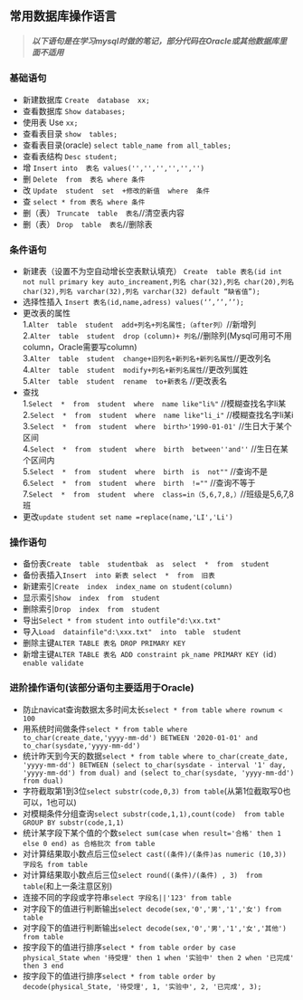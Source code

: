 ## 常用数据库操作语言  
> ##### 以下语句是在学习mysql时做的笔记，部分代码在Oracle或其他数据库里面不适用
### 基础语句  
* 新建数据库 `Create  database  xx;`  
* 查看数据库 `Show databases;`  
* 使用表 Use `xx;  `  
* 查看表目录 `show  tables;`  
* 查看表目录(oracle) `select table_name from all_tables;`
* 查看表结构 `Desc student;`  
* 增  `Insert into  表名 values('','','','','','')`  
* 删  `Delete  from  表名 where 条件`  
* 改  `Update  student  set  +修改的新值  where  条件`  
* 查  `select * from 表名 where 条件` 
* 删（表） `Truncate  table  表名`//清空表内容
* 删（表） `Drop  table  表名`//删除表
### 条件语句
* 新建表（设置不为空自动增长空表默认填充） `Create  table 表名(id int not null primary key auto_increament,列名 char(32),列名 char(20),列名 char(32),列名 varchar(32),列名 varchar(32) default “缺省值”);`  
* 选择性插入 `Insert 表名(id,name,adress) values(‘’,’’,’’);`  
* 更改表的属性  
 1.`Alter  table  student  add+列名+列名属性;（after列）`//新增列  
 2.`Alter  table  student  drop (column)+ 列名`//删除列(Mysql可用可不用column，Oracle需要写column)  
 3.`Alter  table  student  change+旧列名+新列名+新列名属性`//更改列名  
 4.`Alter  table  student  modify+列名+新列名属性`//更改列属姓  
 5.`Alter  table  student  rename  to+新表名`  //更改表名
* 查找  
 1.`Select  *  from  student  where  name like"li%"`  //模糊查找名字li某  
 2.`Select  *  from  student  where  name like"li_i"`  //模糊查找名字li某i  
 3.`Select  *  from  student  where  birth>'1990-01-01'`  //生日大于某个区间  
 4.`Select  *  from  student  where  birth  between''and''`  //生日在某个区间内   
 5.`Select  *  from  student  where  birth  is  not""`  //查询不是  
 6.`Select  *  from  student  where  birth  !=""`  //查询不等于  
 7.`Select  *  from  student  where  class=in（5,6,7,8,）`//班级是5,6,7,8班  
* 更改`update student set name =replace(name,'LI','Li')`
### 操作语句
* 备份表`Create  table  studentbak  as  select  *  from  student`
* 备份表插入`Insert  into 新表 select  *  from  旧表`
* 新建索引`Create  index  index_name on student(column)`  
* 显示索引`Show  index  from  student `  
* 删除索引`Drop  index  from  student`  
* 导出`Select * from student into outfile"d:\xx.txt"`  
* 导入`Load  datainfile"d:\xxx.txt"  into  table  student`  
* 删除主键`ALTER TABLE 表名 DROP PRIMARY KEY`  
* 新增主键`ALTER TABLE 表名 ADD constraint pk_name PRIMARY KEY (`id`) enable validate`
### 进阶操作语句(该部分语句主要适用于Oracle)
* 防止navicat查询数据太多时间太长`select * from table where rownum < 100`
* 用系统时间做条件`select * from table where to_char(create_date,'yyyy-mm-dd') BETWEEN '2020-01-01' and to_char(sysdate,'yyyy-mm-dd')`
* 统计昨天到今天的数据`select * from table where to_char(create_date, 'yyyy-mm-dd') BETWEEN (select to_char(sysdate - interval '1' day, 'yyyy-mm-dd') from dual) and (select to_char(sysdate, 'yyyy-mm-dd') from dual)`
* 字符截取第1到3位`select substr(code,0,3) from table`(从第1位截取写0也可以，1也可以)
* 对模糊条件分组查询`select substr(code,1,1),count(code)  from table GROUP BY substr(code,1,1)`
* 统计某字段下某个值的个数`select sum(case when result='合格' then 1 else 0 end) as 合格批次 from table`
* 对计算结果取小数点后三位`select cast((条件)/(条件)as numeric (10,3)) 字段名 from table`
* 对计算结果取小数点后三位`select round((条件)/(条件) , 3)  from table`(和上一条注意区别)
* 连接不同的字段或字符串`select 字段名||'123' from table`
* 对字段下的值进行判断输出`select decode(sex,'0','男','1','女') from table`
* 对字段下的值进行判断输出`select decode(sex,'0','男','1','女','其他') from table`
* 按字段下的值进行排序`select * from table order by case physical_State when '待受理' then 1 when '实验中' then 2 when '已完成' then 3 end`
* 按字段下的值进行排序`select * from table order by decode(physical_State, '待受理', 1, '实验中', 2, '已完成', 3);`
